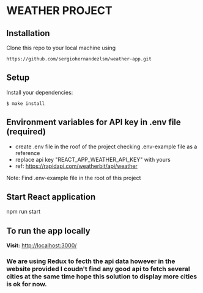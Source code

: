 # WEATHER PROJECT

## Installation

Clone this repo to your local machine using

```
https://github.com/sergiohernandezlsm/weather-app.git
```

## Setup

Install your dependencies:

```
$ make install
```

## Environment variables for API key in .env file (required)

- create .env file in the roof of the project checking .env-example file as a reference
- replace api key "REACT_APP_WEATHER_API_KEY" with yours
- ref: https://rapidapi.com/weatherbit/api/weather

Note: Find .env-example file in the root of this project

## Start React application

npm run start

## To run the app locally

**Visit:** [http://localhost:3000/](http://localhost:3000/)

### We are using Redux to fecth the api data however in the website provided I coudn't find any good api to fetch several cities at the same time hope this solution to display more cities is ok for now.
